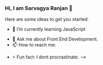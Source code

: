 ### Hi, I am Sarvagya Ranjan 👋



Here are some ideas to get you started:

<!-- - 🔭 I’m currently working on  -->
- 🌱 I’m currently learning JavaScript
<!-- - 👯 I’m looking to collaborate on ... -->
<!-- - 🤔 I’m looking for help with  -->
- 💬 Ask me about Front End Development.
- 📫 How to reach me: 
<!-- - 😄 Pronouns: ... -->
- ⚡ Fun fact: I dont procrastinate.
-->
